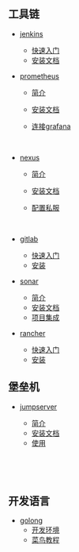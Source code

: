 ##           工具链 



* [jenkins]()

  * [快速入门](jenkins/快速入门.md)
  * [安装文档](jenkins/install.md)


* [prometheus]()

  * [ 简介](prometheus/简介.md)

  * [安装文档](prometheus/install.md)

  * [连接grafana](promeetheus/graph)​  

    ​            

* [nexus]()

  * [简介](nexus/introduce.md)

  * [安装文档](nexus/install.md)

  * [配置私服](nexus/私服.md)

    ​         ​                                


* [gitlab]()

  * [快速入门](gitlab/introduction.md)
  * [安装](gitlab/install.md)

* [sonar]()
   * [简介](sonar/简介.md)
   * [安装文档](sonar/install.md)
   * [项目集成]()

* [rancher]()
  * [快速入门](rancher/快速入门.md)
  * [安装](部署安装.md)

##           堡垒机



* [jumpserver]()

  * [简介](jumpserver/介绍.md)
  * [安装文档](jumpserver/安装.md)
  * [使用](jumpserver/use.md)

  ​             

​            

##  开发语言



* [golong]()
  * [开发环境](golong/code.md)
  * [菜鸟教程](golong/course.md)


​                      

​    



  

​                     

​             





